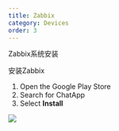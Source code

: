 ```yaml
---
title: Zabbix
category: Devices
order: 3
---
```


Zabbix系统安装

安装Zabbix

1. Open the Google Play Store
2. Search for ChatApp
3. Select **Install**

![](//placehold.it/800x600)

